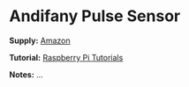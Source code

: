 # Andifany Pulse Sensor

**Supply:** [Amazon](https://www.amazon.ca/gp/product/B08ZCTSCKW/ref=ppx_yo_dt_b_asin_title_o04_s00?ie=UTF8&psc=1)

**Tutorial:** [Raspberry Pi Tutorials](https://tutorials-raspberrypi.com/raspberry-pi-heartbeat-pulse-measuring)

**Notes:** ...
